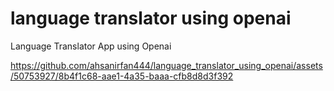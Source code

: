 # language translator using openai
Language Translator App using Openai 


https://github.com/ahsanirfan444/language_translator_using_openai/assets/50753927/8b4f1c68-aae1-4a35-baaa-cfb8d8d3f392

